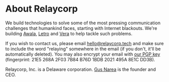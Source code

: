 ---
---

# About Relaycorp

We build technologies to solve some of the most pressing communication challenges that humankind faces, starting with Internet blackouts. We're building [Awala](https://awala.network), [Letro](https://letro.app/en/) and [Vera](https://vera.domains/) to help tackle such problems.

If you wish to contact us, please email [hello@relaycorp.tech](mailto:hello@relaycorp.tech) and make sure to include the word "relaying" somewhere in the email (if you don't, it'll be automatically deleted). You may also encrypt your email with [our PGP key](https://pgp.pm/pks/lookup?op=get&search=0x2021495A8E1CDD3B) (fingerprint: 21E5 268A 2F03 7B84 B76D 1BDB 2021 495A 8E1C DD3B).

Relaycorp, Inc. is a Delaware corporation. [Gus Narea](https://gustavo.engineer/) is the founder and CEO.

